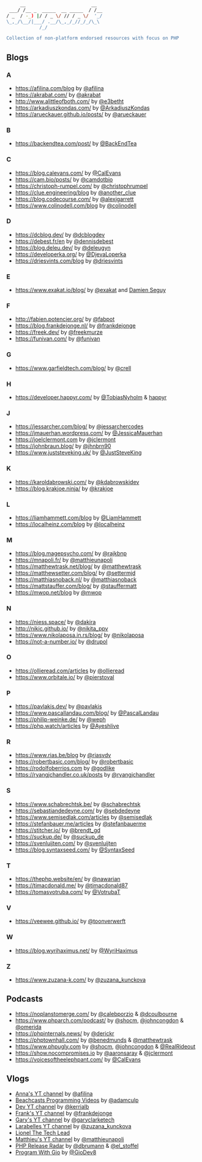 
```sh                                      

     __                        __  
 ___/ /__ _  _____  __ _____  / /__
/ _  / -_) |/ / _ \/ // / _ \/  '_/
\_,_/\__/|___/ .__/\_,_/_//_/_/\_\ 
            /_/                    

Collection of non-platform endorsed resources with focus on PHP
```

## Blogs

### A
* https://afilina.com/blog by [@afilina](https://twitter.com/afilina)
* https://akrabat.com/ by [@akrabat](https://twitter.com/akrabat)
* http://www.alittleofboth.com/ by [@e3betht](https://twitter.com/e3betht)
* https://arkadiuszkondas.com/ by [@ArkadiuszKondas](https://twitter.com/ArkadiuszKondas)
* https://arueckauer.github.io/posts/ by [@arueckauer](https://twitter.com/arueckauer)


### B
* https://backendtea.com/post/ by [@BackEndTea](https://twitter.com/BackEndTea)


### C
* https://blog.calevans.com/ by [@CalEvans](https://twitter.com/CalEvans)
* https://cam.bio/posts/ by [@camdotbio](https://twitter.com/camdotbio)
* https://christoph-rumpel.com/ by [@christophrumpel](https://twitter.com/christophrumpel)
* https://clue.engineering/blog by [@another_clue](https://twitter.com/another_clue)
* https://blog.codecourse.com/ by [@alexjgarrett](https://twitter.com/alexjgarrett)
* https://www.colinodell.com/blog by [@colinodell](https://twitter.com/colinodell)


### D
* https://dcblog.dev/ by [@dcblogdev](https://twitter.com/dcblogdev)
* https://debest.fr/en by [@dennisdebest](https://twitter.com/dennisdebest)
* https://blog.deleu.dev/ by [@deleugyn](https://twitter.com/deleugyn)
* https://developerka.org/ by [@DjevaLoperka](https://twitter.com/DjevaLoperka)
* https://driesvints.com/blog by [@driesvints](https://twitter.com/driesvints)

### E
* https://www.exakat.io/blog/ by [@exakat](https://twitter.com/exakat) and [Damien Seguy](https://twitter.com/faguo)

### F
* http://fabien.potencier.org/ by [@fabpot](https://twitter.com/fabpot)
* https://blog.frankdejonge.nl/ by [@frankdejonge](https://twitter.com/frankdejonge)
* https://freek.dev/ by [@freekmurze](https://twitter.com/freekmurze)
* https://funivan.com/ by [@funivan](https://twitter.com/funivan)


### G
* https://www.garfieldtech.com/blog/ by [@crell](https://twitter.com/crell)

    
### H
* https://developer.happyr.com/ by [@TobiasNyholm](https://twitter.com/TobiasNyholm) & [happyr](https://github.com/happyr)


### J
* https://jessarcher.com/blog/ by [@jessarchercodes](https://twitter.com/jessarchercodes)
* https://jmauerhan.wordpress.com/ by [@JessicaMauerhan](https://twitter.com/JessicaMauerhan)
* https://joelclermont.com by [@jclermont](https://twitter.com/jclermont)
* https://johnbraun.blog/ by [@jhnbrn90](https://twitter.com/jhnbrn90)
* https://www.juststeveking.uk/ by [@JustSteveKing](https://twitter.com/JustSteveKing)


### K
* https://karoldabrowski.com/ by [@kdabrowskidev](https://twitter.com/kdabrowskidev)
* https://blog.krakjoe.ninja/ by [@krakjoe](https://twitter.com/krakjoe)


### L
* https://liamhammett.com/blog by [@LiamHammett](https://twitter.com/LiamHammett)
* https://localheinz.com/blog by [@localheinz](https://twitter.com/localheinz)


### M
* https://blog.magepsycho.com/ by [@rajkbnp](https://twitter.com/rajkbnp)
* https://mnapoli.fr/ by [@matthieunapoli](https://twitter.com/matthieunapoli)
* https://matthewtrask.net/blog/ by [@matthewtrask](https://twitter.com/matthewtrask)
* https://matthewsetter.com/blog/ by [@settermjd](https://twitter.com/settermjd)
* https://matthiasnoback.nl/ by [@matthiasnoback](https://twitter.com/matthiasnoback)
* https://mattstauffer.com/blog/ by [@stauffermatt](https://twitter.com/stauffermatt)
* https://mwop.net/blog by [@mwop](https://twitter.com/mwop)


### N
* https://niess.space/ by [@dakira](https://twitter.com/dakira)
* http://nikic.github.io/ by [@nikita_ppv](https://twitter.com/nikita_ppv)
* https://www.nikolaposa.in.rs/blog/ by [@nikolaposa](https://twitter.com/nikolaposa)
* https://not-a-number.io/ by [@drupol](https://twitter.com/drupol)


### O
* https://ollieread.com/articles by [@ollieread](https://twitter.com/ollieread)
* https://www.orbitale.io/ by [@pierstoval](https://twitter.com/pierstoval)


### P
* https://pavlakis.dev/ by [@pavlakis](https://twitter.com/pavlakis)
* https://www.pascallandau.com/blog/ by [@PascalLandau](https://twitter.com/PascalLandau)
* https://philip-weinke.de/ by [@weph](https://phpc.social/@weph)
* https://php.watch/articles by [@Ayeshlive](https://twitter.com/Ayeshlive)


### R
* https://www.rias.be/blog by [@riasvdv](https://twitter.com/riasvdv)
* https://robertbasic.com/blog/ by [@robertbasic](https://twitter.com/robertbasic)
* https://rodolfoberrios.com by [@godlike](https://twitter.com/godlike)
* https://ryangjchandler.co.uk/posts by [@ryangjchandler](https://twitter.com/ryangjchandler)


### S
* https://www.schabrechtsk.be/ by [@schabrechtsk](https://twitter.com/schabrechtsk)
* https://sebastiandedeyne.com/ by [@sebdedeyne](https://twitter.com/sebdedeyne)
* https://www.semisedlak.com/articles by [@semisedlak](https://twitter.com/semisedlak)
* https://stefanbauer.me/articles by [@stefanbauerme](https://twitter.com/stefanbauerme)
* https://stitcher.io/ by [@brendt_gd](https://twitter.com/brendt_gd)
* https://suckup.de/ by [@suckup_de](https://twitter.com/suckup_de)
* https://svenluijten.com/ by [@svenluijten](https://twitter.com/svenluijten)
* https://blog.syntaxseed.com/ by [@SyntaxSeed](https://twitter.com/SyntaxSeed)


### T
* https://thephp.website/en/ by [@nawarian](https://twitter.com/nawarian)
* https://timacdonald.me/ by [@timacdonald87](https://twitter.com/timacdonald87)
* https://tomasvotruba.com/ by [@VotrubaT](https://twitter.com/VotrubaT)


### V
* https://veewee.github.io/ by [@toonverwerft](https://twitter.com/toonverwerft)


### W
* https://blog.wyrihaximus.net/ by [@WyriHaximus](https://twitter.com/WyriHaximus)


### Z
* https://www.zuzana-k.com/ by [@zuzana_kunckova](https://twitter.com/zuzana_kunckova)


## Podcasts

* https://noplanstomerge.com/ by [@calebporzio](https://twitter.com/calebporzio) & [@dcoulbourne](https://twitter.com/dcoulbourne)
* https://www.phparch.com/podcast/ by [@shocm](https://twitter.com/shocm), [@johncongdon](https://twitter.com/johncongdon) & [@omerida](https://twitter.com/omerida)
* https://phpinternals.news/ by [@derickr](https://twitter.com/derickr)
* https://phptownhall.com/ by [@benedmunds](https://twitter.com/benedmunds) & [@matthewtrask](https://twitter.com/matthewtrask)
* https://www.phpugly.com by [@shocm](https://twitter.com/shocm), [@johncongdon](https://twitter.com/johncongdon) & [@RealRideout](https://twitter.com/RealRideout)
* https://show.nocompromises.io by [@aaronsaray](https://twitter.com/aaronsaray) & [@jclermont](https://twitter.com/jclermont)
* https://voicesoftheelephpant.com/ by [@CalEvans](https://twitter.com/CalEvans)


## Vlogs

* [Anna's YT channel](https://www.youtube.com/c/AnnaFilina) by [@afilina](https://twitter.com/afilina)
* [Beachcasts Programming Videos](https://www.youtube.com/c/Beachcasts) by [@adamculp](https://twitter.com/adamculp)
* [Dev YT channel](https://www.youtube.com/channel/UC2e321-ScWmRzLyxBZsKcqw) by [@kerrialb](https://twitter.com/kerrialb)
* [Frank's YT channel](https://www.youtube.com/channel/UCKdi49pmY7GkNujTSqRTGNA) by [@frankdejonge](https://twitter.com/frankdejonge)
* [Gary's YT channel](https://www.youtube.com/c/GaryClarkeTech) by [@garyclarketech](https://twitter.com/garyclarketech)
* [Larabelles YT channel](https://www.youtube.com/channel/UC0rtxzP5h9tqlmG4OPeo_EA) by [@zuzana_kunckova](https://twitter.com/zuzana_kunckova)
* [Lionel The Tech Lead](https://www.youtube.com/channel/UCO6jIzhTzSbmaLNq62p-0MA)
* [Matthieu's YT channel](https://www.youtube.com/channel/UCJk94lia4VROQWTI_iPpEXw) by [@matthieunapoli](https://twitter.com/matthieunapoli)
* [PHP Release Radar](https://www.youtube.com/channel/UCfGvhduz1pZjk-WcNjjXRWQ) by [@dbrumann](https://twitter.com/dbrumann) & [@el_stoffel](https://twitter.com/el_stoffel)
* [Program With Gio](https://www.youtube.com/channel/UCNoeG15U4pLBrFVHTw3xByw) by [@GioDev8](https://twitter.com/GioDev8)
